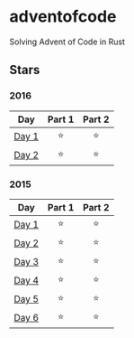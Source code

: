 # adventofcode

Solving Advent of Code in Rust

## Stars

### 2016

|Day|Part 1|Part 2|
|:-:|:----:|:----:|
|[Day 1](2016/01/src/main.rs)|⭐|⭐|
|[Day 2](2016/02/src/main.rs)|⭐|⭐|

### 2015

|Day|Part 1|Part 2|
|:-:|:----:|:----:|
|[Day 1](2015/01/src/main.rs)|⭐|⭐|
|[Day 2](2015/02/src/main.rs)|⭐|⭐|
|[Day 3](2015/03/src/main.rs)|⭐|⭐|
|[Day 4](2015/04/src/main.rs)|⭐|⭐|
|[Day 5](2015/05/src/main.rs)|⭐|⭐|
|[Day 6](2015/06/src/main.rs)|⭐|⭐|

